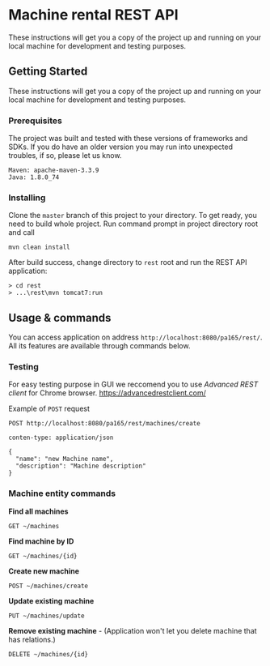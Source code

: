 # Machine rental REST API

These instructions will get you a copy of the project up and running on your local machine for development and testing purposes.

## Getting Started

These instructions will get you a copy of the project up and running on your local machine for development and testing purposes.

### Prerequisites

The project was built and tested with these versions of frameworks and SDKs. If you do have an older version you may run into unexpected troubles, if so, please let us know.
```
Maven: apache-maven-3.3.9
Java: 1.8.0_74
```

### Installing

Clone the `master` branch of this project to your directory. To get ready, you need to build whole project. Run command prompt in project directory root and call

```
mvn clean install
```
After build success, change directory to `rest` root and run the REST API application:
```
> cd rest
> ...\rest\mvn tomcat7:run
```

## Usage & commands
You can access application on address `http://localhost:8080/pa165/rest/`. All its features are available through commands below.

### Testing
For easy testing purpose in GUI we reccomend you to use *Advanced REST client* for Chrome browser. <https://advancedrestclient.com/>

Example of `POST` request
```
POST http://localhost:8080/pa165/rest/machines/create

conten-type: application/json

{ 
  "name": "new Machine name",
  "description": "Machine description"
}
```

### Machine entity commands

**Find all machines**
```
GET ~/machines
```

**Find machine by ID**
```
GET ~/machines/{id}
```

**Create new machine**
```
POST ~/machines/create
```

**Update existing machine**
```
PUT ~/machines/update
```

**Remove existing machine** - (Application won't let you delete machine that has relations.)
```
DELETE ~/machines/{id}
```



